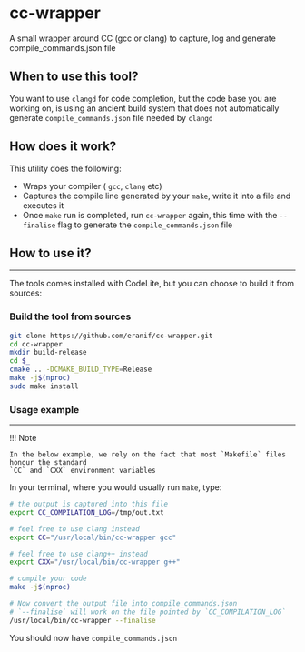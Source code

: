 # cc-wrapper
A small wrapper around CC (gcc or clang) to capture, log and generate compile_commands.json file

## When to use this tool?

You want to use `clangd` for code completion, but the code base you are working on, is using 
an ancient build system that does not automatically generate `compile_commands.json` file
needed by `clangd`

## How does it work?

This utility does the following:

- Wraps your compiler ( `gcc`, `clang` etc)
- Captures the compile line generated by your `make`, write it into a file and executes it
- Once `make` run is completed, run `cc-wrapper` again, this time with the `--finalise` flag to generate the `compile_commands.json` file

## How to use it?
---

The tools comes installed with CodeLite, but you can choose to build it from sources:

### Build the tool from sources

```bash
git clone https://github.com/eranif/cc-wrapper.git
cd cc-wrapper
mkdir build-release
cd $_
cmake .. -DCMAKE_BUILD_TYPE=Release
make -j$(nproc)
sudo make install 
```

### Usage example
---

!!! Note

    In the below example, we rely on the fact that most `Makefile` files honour the standard
    `CC` and `CXX` environment variables


In your terminal, where you would usually run `make`, type:

```bash
# the output is captured into this file
export CC_COMPILATION_LOG=/tmp/out.txt

# feel free to use clang instead
export CC="/usr/local/bin/cc-wrapper gcc"

# feel free to use clang++ instead
export CXX="/usr/local/bin/cc-wrapper g++"

# compile your code
make -j$(nproc)

# Now convert the output file into compile_commands.json
# `--finalise` will work on the file pointed by `CC_COMPILATION_LOG`
/usr/local/bin/cc-wrapper --finalise
```

You should now have `compile_commands.json`  
